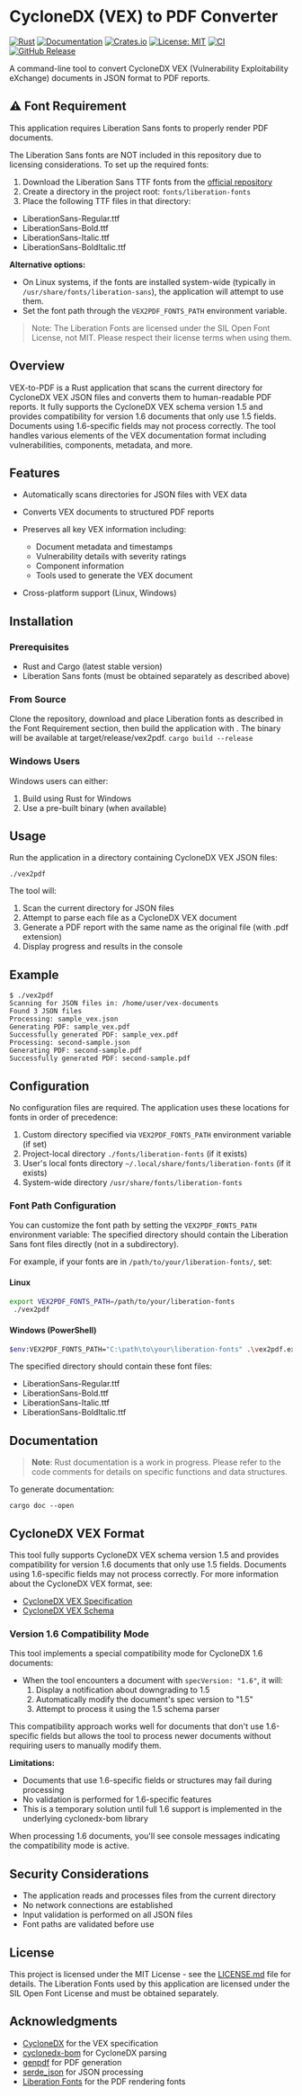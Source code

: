 # CycloneDX (VEX) to PDF Converter

[![Rust](https://img.shields.io/badge/rust-stable-brightgreen.svg)](https://www.rust-lang.org/)
[![Documentation](https://docs.rs/vex2pdf/badge.svg)](https://docs.rs/vex2pdf)
[![Crates.io](https://img.shields.io/crates/v/vex2pdf.svg)](https://crates.io/crates/vex2pdf)
[![License: MIT](https://img.shields.io/badge/License-MIT-blue.svg)](LICENSE.md)
[![CI](https://github.com/jurassicLizard/vex2pdf/actions/workflows/rust.yml/badge.svg)](https://github.com/jurassicLizard/vex2pdf/actions/workflows/rust.yml)
[![GitHub Release](https://img.shields.io/github/v/release/jurassicLizard/vex2pdf)](https://github.com/jurassicLizard/vex2pdf/releases/latest)

A command-line tool to convert CycloneDX VEX (Vulnerability Exploitability eXchange) documents in JSON format to PDF reports.

## ⚠️ Font Requirement

This application requires Liberation Sans fonts to properly render PDF documents.

The Liberation Sans fonts are NOT included in this repository due to licensing considerations. To set up the required fonts:

1. Download the Liberation Sans TTF fonts from the [official repository](https://github.com/liberationfonts/liberation-fonts/releases)
2. Create a directory in the project root: `fonts/liberation-fonts`
3. Place the following TTF files in that directory:
  - LiberationSans-Regular.ttf
  - LiberationSans-Bold.ttf
  - LiberationSans-Italic.ttf
  - LiberationSans-BoldItalic.ttf


**Alternative options:**
- On Linux systems, if the fonts are installed system-wide (typically in `/usr/share/fonts/liberation-sans`), the application will attempt to use them.
- Set the font path through the `VEX2PDF_FONTS_PATH` environment variable.

> Note: The Liberation Fonts are licensed under the SIL Open Font License, not MIT. Please respect their license terms when using them.
>

## Overview
VEX-to-PDF is a Rust application that scans the current directory for CycloneDX VEX JSON files and converts them to human-readable PDF reports. It fully supports the CycloneDX VEX schema version 1.5 and provides compatibility for version 1.6 documents that only use 1.5 fields. Documents using 1.6-specific fields may not process correctly. The tool handles various elements of the VEX documentation format including vulnerabilities, components, metadata, and more.
## Features
- Automatically scans directories for JSON files with VEX data
- Converts VEX documents to structured PDF reports
- Preserves all key VEX information including:
  - Document metadata and timestamps
  - Vulnerability details with severity ratings
  - Component information
  - Tools used to generate the VEX document

- Cross-platform support (Linux, Windows)

## Installation
### Prerequisites
- Rust and Cargo (latest stable version)
- Liberation Sans fonts (must be obtained separately as described above)

### From Source
Clone the repository, download and place Liberation fonts as described in the Font Requirement section, then build the application with . The binary will be available at target/release/vex2pdf. `cargo build --release`
### Windows Users
Windows users can either:
1. Build using Rust for Windows
2. Use a pre-built binary (when available)

## Usage
Run the application in a directory containing CycloneDX VEX JSON files:
``` 
./vex2pdf
```
The tool will:
1. Scan the current directory for JSON files
2. Attempt to parse each file as a CycloneDX VEX document
3. Generate a PDF report with the same name as the original file (with .pdf extension)
4. Display progress and results in the console

## Example
``` 
$ ./vex2pdf
Scanning for JSON files in: /home/user/vex-documents
Found 3 JSON files
Processing: sample_vex.json
Generating PDF: sample_vex.pdf
Successfully generated PDF: sample_vex.pdf
Processing: second-sample.json
Generating PDF: second-sample.pdf
Successfully generated PDF: second-sample.pdf
```
## Configuration
No configuration files are required. The application uses these locations for fonts in order of precedence:

1. Custom directory specified via `VEX2PDF_FONTS_PATH` environment variable (if set)
2. Project-local directory `./fonts/liberation-fonts` (if it exists)
3. User's local fonts directory `~/.local/share/fonts/liberation-fonts` (if it exists)
4. System-wide directory `/usr/share/fonts/liberation-fonts`

### Font Path Configuration

You can customize the font path by setting the `VEX2PDF_FONTS_PATH` environment variable:
The specified directory should contain the Liberation Sans font files directly (not in a subdirectory).

For example, if your fonts are in `/path/to/your/liberation-fonts/`, set:

#### Linux

```bash
export VEX2PDF_FONTS_PATH=/path/to/your/liberation-fonts
 ./vex2pdf
```

#### Windows (PowerShell)

```bash
$env:VEX2PDF_FONTS_PATH="C:\path\to\your\liberation-fonts" .\vex2pdf.exe
```




The specified directory should contain these font files:
- LiberationSans-Regular.ttf
- LiberationSans-Bold.ttf
- LiberationSans-Italic.ttf
- LiberationSans-BoldItalic.ttf


## Documentation

> **Note**: Rust documentation is a work in progress. Please refer to the code comments for details on specific functions and data structures.
>

To generate documentation:
``` 
cargo doc --open
```

## CycloneDX VEX Format
This tool fully supports CycloneDX VEX schema version 1.5 and provides compatibility for version 1.6 documents that only use 1.5 fields. Documents using 1.6-specific fields may not process correctly. For more information about the CycloneDX VEX format, see:
- [CycloneDX VEX Specification](https://cyclonedx.org/capabilities/vex/)
- [CycloneDX VEX Schema](https://cyclonedx.org/docs/1.5/json/)

### Version 1.6 Compatibility Mode

This tool implements a special compatibility mode for CycloneDX 1.6 documents:

- When the tool encounters a document with `specVersion: "1.6"`, it will:
  1. Display a notification about downgrading to 1.5
  2. Automatically modify the document's spec version to "1.5"
  3. Attempt to process it using the 1.5 schema parser

This compatibility approach works well for documents that don't use 1.6-specific fields but allows the tool to process newer documents without requiring users to manually modify them.

**Limitations:**
- Documents that use 1.6-specific fields or structures may fail during processing
- No validation is performed for 1.6-specific features
- This is a temporary solution until full 1.6 support is implemented in the underlying cyclonedx-bom library

When processing 1.6 documents, you'll see console messages indicating the compatibility mode is active.

## Security Considerations
- The application reads and processes files from the current directory
- No network connections are established
- Input validation is performed on all JSON files
- Font paths are validated before use

## License
This project is licensed under the MIT License - see the [LICENSE.md](LICENSE.md) file for details.
The Liberation Fonts used by this application are licensed under the SIL Open Font License and must be obtained separately.


## Acknowledgments
- [CycloneDX](https://cyclonedx.org/) for the VEX specification
- [cyclonedx-bom](https://crates.io/crates/cyclonedx-bom) for CycloneDX parsing
- [genpdf](https://crates.io/crates/genpdf) for PDF generation
- [serde_json](https://crates.io/crates/serde_json) for JSON processing
- [Liberation Fonts](https://github.com/liberationfonts/liberation-fonts) for the PDF rendering fonts
